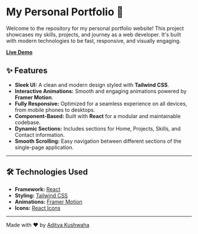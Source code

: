# My Personal Portfolio 🚀

Welcome to the repository for my personal portfolio website! This project showcases my skills, projects, and journey as a web developer. It's built with modern technologies to be fast, responsive, and visually engaging.

**[Live Demo](https://your-live-link-here.com)**



## ✨ Features

- **Sleek UI:** A clean and modern design styled with **Tailwind CSS**.
- **Interactive Animations:** Smooth and engaging animations powered by **Framer Motion**.
- **Fully Responsive:** Optimized for a seamless experience on all devices, from mobile phones to desktops.
- **Component-Based:** Built with **React** for a modular and maintainable codebase.
- **Dynamic Sections:** Includes sections for Home, Projects, Skills, and Contact information.
- **Smooth Scrolling:** Easy navigation between different sections of the single-page application.

***

## 🛠️ Technologies Used

- **Framework:** [React](https://reactjs.org/)
- **Styling:** [Tailwind CSS](https://tailwindcss.com/)
- **Animations:** [Framer Motion](https://www.framer.com/motion/)
- **Icons:** [React Icons](https://react-icons.github.io/react-icons/)






---

Made with ❤️ by [Aditya Kushwaha](https://github.com/Aditya4kushwaha)
